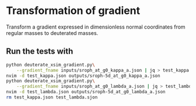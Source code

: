 # Transformation of gradient 
Transform a gradient expressed in dimensionless normal coordinates from regular
masses to deuterated masses.

## Run the tests with
```bash
python deuterate_xsim_gradient.py\
    --gradient_fname inputs/sroph_at_g0_kappa_a.json | jq > test_kappa.json
nvim -d test_kappa.json outputs/sroph-5d_at_g0_kappa_a.json
python deuterate_xsim_gradient.py\
    --gradient_fname inputs/sroph_at_g0_lambda_a.json | jq > test_lambda.json
nvim -d test_lambda.json outputs/sroph-5d_at_g0_lambda_a.json
rm test_kappa.json test_lambda.sjon
```

